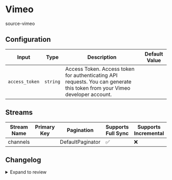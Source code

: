 # Vimeo
source-vimeo

## Configuration

| Input | Type | Description | Default Value |
|-------|------|-------------|---------------|
| `access_token` | `string` | Access Token. Access token for authenticating API requests. You can generate this token from your Vimeo developer account. |  |

## Streams
| Stream Name | Primary Key | Pagination | Supports Full Sync | Supports Incremental |
|-------------|-------------|------------|---------------------|----------------------|
| channels |  | DefaultPaginator | ✅ |  ❌  |

## Changelog

<details>
  <summary>Expand to review</summary>

| Version          | Date              | Pull Request | Subject        |
|------------------|-------------------|--------------|----------------|
| 0.0.1 | 2024-11-01 | | Initial release by [@bala-ceg](https://github.com/bala-ceg) via Connector Builder |

</details>
